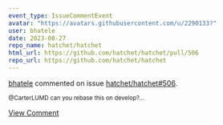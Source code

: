 ```yaml
---
event_type: IssueCommentEvent
avatar: "https://avatars.githubusercontent.com/u/2290133?"
user: bhatele
date: 2023-08-27
repo_name: hatchet/hatchet
html_url: https://github.com/hatchet/hatchet/pull/506
repo_url: https://github.com/hatchet/hatchet
---
```


<a href='https://github.com/bhatele' target='_blank'>bhatele</a> commented on issue <a href='https://github.com/hatchet/hatchet/pull/506' target='_blank'>hatchet/hatchet#506</a>.

<small>@CarterLUMD can you rebase this on develop?...</small>

<a href='https://github.com/hatchet/hatchet/pull/506' target='_blank'>View Comment</a>